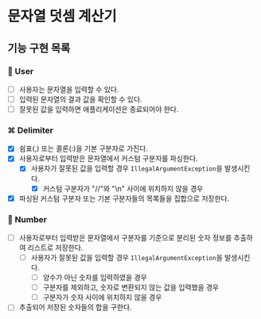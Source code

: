 # 문자열 덧셈 계산기

## 기능 구현 목록

### 👥 User

- [ ] 사용자는 문자열을 입력할 수 있다.
- [ ] 입력된 문자열의 결과 값을 확인할 수 있다.
- [ ] 잘못된 값을 입력하면 애플리케이션은 종료되어야 한다.

### ⌘ Delimiter

- [x] 쉼표(,) 또는 콜론(:)을 기본 구분자로 가진다.
- [x] 사용자로부터 입력받은 문자열에서 커스텀 구분자를 파싱한다.
    - [x] 사용자가 잘못된 값을 입력할 경우 `IllegalArgumentException`을 발생시킨다.
        - [x] 커스텀 구분자가 "//"와 "\n" 사이에 위치하지 않을 경우
- [x] 파싱된 커스텀 구분자 또는 기본 구분자들의 목록들을 집합으로 저장한다.

### 🔢 Number

- [ ] 사용자로부터 입력받은 문자열에서 구분자를 기준으로 분리된 숫자 정보를 추출하여 리스트로 저장한다.
    - [ ] 사용자가 잘못된 값을 입력할 경우 `IllegalArgumentException`을 발생시킨다.
        - [ ] 양수가 아닌 숫자를 입력하였을 경우
        - [ ] 구분자를 제외하고, 숫자로 변환되지 않는 값을 입력했을 경우
        - [ ] 구분자가 숫자 사이에 위치하지 않을 경우
- [ ] 추출되어 저장된 숫자들의 합을 구한다.
